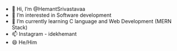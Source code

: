 - 👋 Hi, I’m @HemantSrivastavaa
- 👀 I’m interested in Software development 
- 🌱 I’m currently learning C language and Web Development (MERN Stack)
- 📫 Instagram - idekhemant
- 😄 He/Him


<!---
HemantSrivastavaa/HemantSrivastavaa is a ✨ special ✨ repository because its `README.md` (this file) appears on your GitHub profile.
You can click the Preview link to take a look at your changes.
--->
